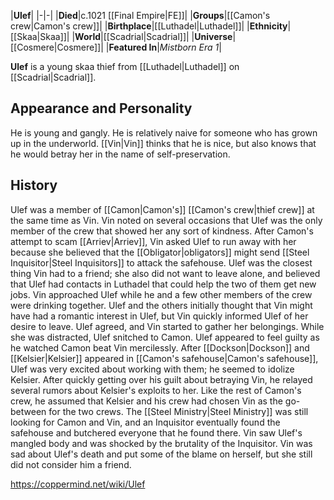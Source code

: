 |**Ulef**|
|-|-|
|**Died**|c.1021 [[Final Empire\|FE]]|
|**Groups**|[[Camon's crew\|Camon's crew]]|
|**Birthplace**|[[Luthadel\|Luthadel]]|
|**Ethnicity**|[[Skaa\|Skaa]]|
|**World**|[[Scadrial\|Scadrial]]|
|**Universe**|[[Cosmere\|Cosmere]]|
|**Featured In**|*Mistborn Era 1*|

**Ulef** is a young skaa thief from [[Luthadel\|Luthadel]] on [[Scadrial\|Scadrial]].

## Appearance and Personality
He is young and gangly. He is relatively naive for someone who has grown up in the underworld. [[Vin\|Vin]] thinks that he is nice, but also knows that he would betray her in the name of self-preservation.

## History
Ulef was a member of [[Camon\|Camon's]] [[Camon's crew\|thief crew]] at the same time as Vin. Vin noted on several occasions that Ulef was the only member of the crew that showed her any sort of kindness.
After Camon's attempt to scam [[Arriev\|Arriev]], Vin asked Ulef to run away with her because she believed that the [[Obligator\|obligators]] might send [[Steel Inquisitor\|Steel Inquisitors]] to attack the safehouse. Ulef was the closest thing Vin had to a friend; she also did not want to leave alone, and believed that Ulef had contacts in Luthadel that could help the two of them get new jobs. Vin approached Ulef while he and a few other members of the crew were drinking together. Ulef and the others initially thought that Vin might have had a romantic interest in Ulef, but Vin quickly informed Ulef of her desire to leave. Ulef agreed, and Vin started to gather her belongings. While she was distracted, Ulef snitched to Camon. Ulef appeared to feel guilty as he watched Camon beat Vin mercilessly.
After [[Dockson\|Dockson]] and [[Kelsier\|Kelsier]] appeared in [[Camon's safehouse\|Camon's safehouse]], Ulef was very excited about working with them; he seemed to idolize Kelsier. After quickly getting over his guilt about betraying Vin, he relayed several rumors about Kelsier's exploits to her. Like the rest of Camon's crew, he assumed that Kelsier and his crew had chosen Vin as the go-between for the two crews.
The [[Steel Ministry\|Steel Ministry]] was still looking for Camon and Vin, and an Inquisitor eventually found the safehouse and butchered everyone that he found there. Vin saw Ulef's mangled body and was shocked by the brutality of the Inquisitor. Vin was sad about Ulef's death and put some of the blame on herself, but she still did not consider him a friend.



https://coppermind.net/wiki/Ulef